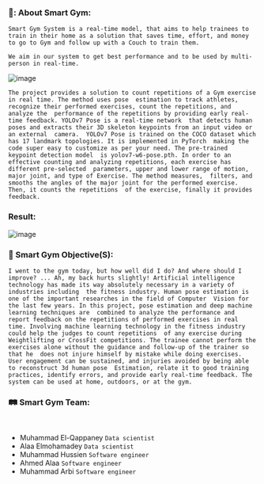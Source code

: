 ### 🦾: About Smart Gym: 

`Smart Gym System is a real-time model, that aims to help trainees to train in their home as a solution that saves time, effort, and money to go to Gym and follow up with a Couch to train them.`

`We aim in our system to get best performance and to be used by multi-person in real-time.`

![image](https://github.com/Ahmed-Alaa-2001/smart-gym-gp/assets/63450270/eaf67f30-de9f-4978-ad8e-958343103304)

`The project provides a solution to count repetitions of a Gym exercise in real time. The method uses pose 
estimation to track athletes, recognize their performed exercises, count the repetitions, and analyze the 
performance of the repetitions by providing early real-time feedback. YOLOv7 Pose is a real-time network 
that detects human poses and extracts their 3D skeleton keypoints from an input video or an external 
camera. 
YOLOv7 Pose is trained on the COCO dataset which has 17 landmark topologies. It is implemented in PyTorch 
making the code super easy to customize as per your need. The pre-trained keypoint detection model 
is yolov7-w6-pose.pth.
In order to an effective counting and analyzing repetitions, each exercise has different pre-selected 
parameters, upper and lower range of motion, major joint, and type of Exercise. The method measures, 
filters, and smooths the angles of the major joint for the performed exercise. Then, it counts the repetitions 
of the exercise, finally it provides feedback.`

### Result: 

![image](https://github.com/Ahmed-Alaa-2001/smart-gym-gp/assets/63450270/2a1a79a5-865a-4d1c-97d1-0d858084a9ef)


### 🦾 Smart Gym Objective(S): 
`I went to the gym today, but how well did I do? And where should I improve? ... Ah, my back hurts slightly!
Artificial intelligence technology has made its way absolutely necessary in a variety of industries including 
the fitness industry. Human pose estimation is one of the important researches in the field of Computer 
Vision for the last few years. In this project, pose estimation and deep machine learning techniques are 
combined to analyze the performance and report feedback on the repetitions of performed exercises in real 
time. Involving machine learning technology in the fitness industry could help the judges to count repetitions 
of any exercise during Weightlifting or CrossFit competitions.
The trainee cannot perform the exercises alone without the guidance and follow-up of the trainer so that he 
does not injure himself by mistake while doing exercises.
User engagement can be sustained, and injuries avoided by being able to reconstruct 3d human pose 
Estimation, relate it to good training practices, identify errors, and provide early real-time feedback. The 
system can be used at home, outdoors, or at the gym.`

### :railway_track:	 Smart Gym Team:

</br>

-   Muhammad El-Qappaney `Data scientist`
-   Alaa Elmohamadey `Data scientist`
-   Muhammad Hussien `Software engineer`
-   Ahmed Alaa `Software engineer`
-   Muhammad Arbi `Software engineer`
</p>




